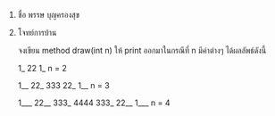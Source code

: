 1. ชื่อ พรรษ บุญครองสุข

2. โจทย์การบ้าน

    จงเขียน method draw(int n) ให้ print ออกมาในกรณีที่ n มีค่าต่างๆ ได้ผลลัพธ์ดังนี้

    1_
    22
    1_ n = 2

    1__
    22_
    333
    22_
    1__ n = 3

    1___
    22__
    333_
    4444
    333_
    22__
    1___ n = 4